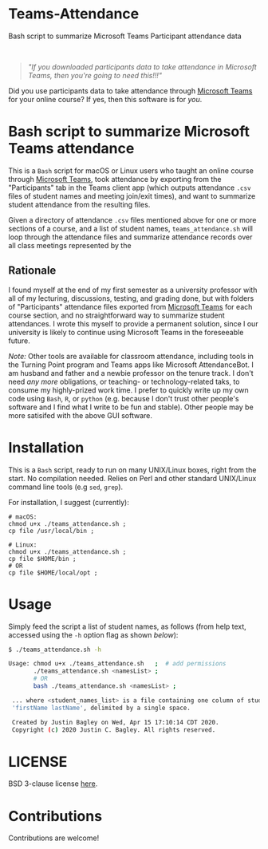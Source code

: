 # Teams-Attendance
Bash script to summarize Microsoft Teams Participant attendance data

<br/>

> _"If you downloaded participants data to take attendance in Microsoft Teams, then you're
> going to need this!!!"_
<!-- <br/><br/> -->

Did you use participants data to take attendance through [Microsoft
Teams](https://www.microsoft.com/en-us/microsoft-365/microsoft-teams/) for your online
course? If yes, then this software is for _you_.

# Bash script to summarize Microsoft Teams attendance

This is a `Bash` script for macOS or Linux users who taught an online course through
[Microsoft Teams](https://www.microsoft.com/en-us/microsoft-365/microsoft-teams/), took
attendance by exporting from the "Participants" tab in the Teams client app (which outputs
attendance `.csv` files of student names and meeting join/exit times), and want to
summarize student attendance from the resulting files.

Given a directory of attendance `.csv` files mentioned above for one or more sections of a
course, and a list of student names, `teams_attendance.sh` will loop through the
attendance files and summarize attendance records over all class meetings represented by
the

## Rationale

I found myself at the end of my first semester as a university professor with all of my 
lecturing, discussions, testing, and grading done, but with folders of 
"Participants" attendance files exported from [Microsoft
Teams](https://www.microsoft.com/en-us/microsoft-365/microsoft-teams/) for each course 
section, and no straightforward way to summarize student attendances. I wrote this myself 
to provide a permanent solution, since I our university is likely to continue using Microsoft 
Teams in the foreseeable future. 

_Note:_ Other tools are available for classroom attendance, including tools in the Turning 
Point program and Teams apps like Microsoft AttendanceBot. I am husband and father and a newbie professor 
on the tenure track. I don't need _any more_ obligations, or teaching- or technology-related 
taks, to consume my highly-prized work time. I prefer to quickly write up my own code using 
`Bash`, `R`, or `python` (e.g. because I don't trust other people's software and I find what 
I write to be fun and stable). Other people may be more satisifed with the above GUI software.

# Installation

This is a `Bash` script, ready to run on many UNIX/Linux boxes, right from the start. No compilation 
needed. Relies on Perl and other standard UNIX/Linux command line tools (e.g `sed`, `grep`). 

For installation, I suggest (currently):

```
# macOS:
chmod u+x ./teams_attendance.sh ;
cp file /usr/local/bin ;

# Linux:
chmod u+x ./teams_attendance.sh ;
cp file $HOME/bin ;
# OR
cp file $HOME/local/opt ;
```

# Usage

Simply feed the script a list of student names, as follows (from help text, accessed using the 
`-h` option flag as shown _below_):

```bash
$ ./teams_attendance.sh -h

Usage: chmod u+x ./teams_attendance.sh   ;	# add permissions
       ./teams_attendance.sh <namesList> ;
       # OR
       bash ./teams_attendance.sh <namesList> ; 

 ... where <student_names_list> is a file containing one column of student names, given as
 'firstName lastName', delimited by a single space.

 Created by Justin Bagley on Wed, Apr 15 17:10:14 CDT 2020.
 Copyright (c) 2020 Justin C. Bagley. All rights reserved.
```


# LICENSE

BSD 3-clause license [here](LICENSE).

# Contributions

Contributions are welcome!

